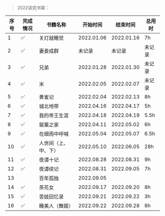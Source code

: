 >2022读完书架：

| 序号 | 完成情况 | 书籍名称 | 开始时间 | 结束时间 | 总用时 |
| --- | --- |--- |--- |--- |--- |
| 1 | ✅ | 关灯就睡觉 | 2022.01.06 | 2022.01.16 | 7h |
| 2 | ✅ | 妻妾成群 | 未记录 | 未记录 | 未记录 |
| 3 | ✅ | 兄弟 | 2022.01.28 | 2022.01.30 | 未记录 |
| 4 | ✅ | 米 | 2022.02.05 | 2022.02.07 | 未记录 |
| 5 | ✅ | 黄雀记 | 2022.02.04 | 2022.02.13 | 8h |
| 6 | ✅ | 城北地带 | 2022.04.16 | 2022.04.17 | 5h |
| 7 | ✅ | 我的帝王生涯 | 2022.04.18 | 2022.04.19 | 5.5h |
| 8 | ✅ | 罂粟之家 | 2022.04.11 | 2022.05.02 | 6h |
| 9 | ✅ | 在细雨中呼喊 | 2022.05.04 |2022.05.07 | 6.5h |
| 10 | ✅ | 人世间（上、中、下）	 | 2022.05.10 | 2022.06.05 | 28h |
| 11 | ✅ | 夜谭十记 | 2022.08.28 | 2022.08.31 | 9h |
| 12 | ✅ | 夜谭续记 | 2022.08.31 | 2022.09.05 | 7h |
| 13 |    | 百年孤独 | 2022.09.05 |  |  |
| 14 | ✅ | 茶花女 | 2022.09.17 | 2022.09.20 | 8h |
| 15 | ✅ | 苦妓回忆录 | 2022.09.21 | 2022.09.22 | 3h |
| 16 | ✅ | 睡美人（舞姬） | 2022.09.22 | 2022.09.28 | 8h |
